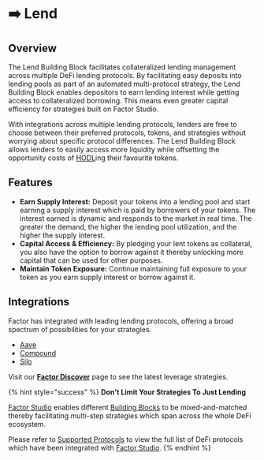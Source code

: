# ➡️ Lend

## Overview

The Lend Building Block facilitates collateralized lending management across multiple DeFi lending protocols. By facilitating easy deposits into lending pools as part of an automated multi-protocol strategy, the Lend Building Block enables depositors to earn lending interest while getting access to collateralized borrowing. This means even greater capital efficiency for strategies built on Factor Studio.

With integrations across multiple lending protocols, lenders are free to choose between their preferred protocols, tokens, and strategies without worrying about specific protocol differences. The Lend Building Block allows lenders to easily access more liquidity while offsetting the opportunity costs of [HODL](https://www.investopedia.com/terms/h/hodl.asp)ing their favourite tokens.

## Features

* **Earn Supply Interest:** Deposit your tokens into a lending pool and start earning a supply interest which is paid by borrowers of your tokens. The interest earned is dynamic and responds to the market in real time. The greater the demand, the higher the lending pool utilization, and the higher the supply interest.
* **Capital Access & Efficiency:** By pledging your lent tokens as collateral, you also have the option to borrow against it thereby unlocking more capital that can be used for other purposes.
* **Maintain Token Exposure:** Continue maintaining full exposure to your token as you earn supply interest or borrow against it.

## Integrations

Factor has integrated with leading lending protocols, offering a broad spectrum of possibilities for your strategies.

* [Aave](https://aave.com/)
* [Compound](https://compound.finance/)
* [Silo](https://www.silo.finance/)

Visit our [**Factor Discover**](https://app.factor.fi/discover) page to see the latest leverage strategies.

{% hint style="success" %}
**Don't Limit Your Strategies To Just Lending**

[Factor Studio](../../factor-studio/factor-studio/) enables different [Building Blocks](../factor-building-blocks.md) to be mixed-and-matched thereby facilitating multi-step strategies which span across the whole DeFi ecosystem.

Please refer to [Supported Protocols](../../getting-started/supported-protocols.md) to view the full list of DeFi protocols which have been integrated with [Factor Studio](../../factor-studio/factor-studio/).
{% endhint %}
